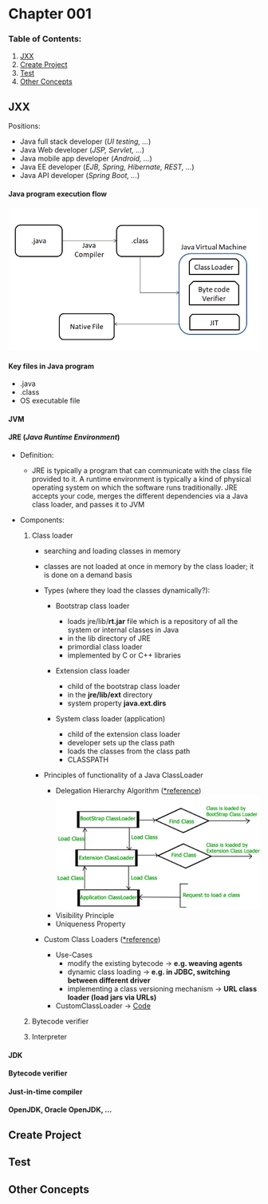 # Chapter 001

### Table of Contents:

1. [JXX](#jxx)
2. [Create Project](#create-project)
3. [Test](#test)
4. [Other Concepts](#other-concepts)


## JXX

Positions:
- Java full stack developer (_UI testing, ..._)
- Java Web developer (_JSP, Servlet, ..._)
- Java mobile app developer (_Android, ..._)
- Java EE developer (_EJB, Spring, Hibernate, REST, ..._)
- Java API developer (_Spring Boot, ..._)


#### Java program execution flow

![execution flow](figure_001.jpg)

#### Key files in Java program
- .java
- .class
- OS executable file

#### JVM



#### JRE (_Java Runtime Environment_)

- Definition:
  - JRE is typically a program that can communicate with the class file provided to it.
  A runtime environment is typically a kind of physical operating system on which the software runs traditionally.
  JRE accepts your code, merges the different dependencies via a Java class loader, and passes it to JVM
  

- Components:

  1. Class loader 
  
       - searching and loading classes in memory 
       - classes are not loaded at once in memory by the class loader; it is done on a demand basis
       
       - Types (where they load the classes dynamically?):
 
         - Bootstrap class loader
           - loads jre/lib/**rt.jar** file which is a repository of all the system or internal classes in Java
           - in the lib directory of JRE
           - primordial class loader
           - implemented by C or C++ libraries
        
         - Extension class loader
           - child of the bootstrap class loader
           - in the **jre/lib/ext** directory
           - system property **java.ext.dirs**
    
         - System class loader (application)
           - child of the extension class loader
           - developer sets up the class path
           - loads the classes from the class path
           - CLASSPATH
    
       - Principles of functionality of a Java ClassLoader 
         - Delegation Hierarchy Algorithm ([*reference](https://www.geeksforgeeks.org/classloader-in-java/))
           ![Principles of functionality of a Java ClassLoader](figure_002.png)
         - Visibility Principle
         - Uniqueness Property
       
       - Custom Class Loaders ([*reference](https://www.baeldung.com/java-classloaders))
         - Use-Cases
           - modify the existing bytecode -> **e.g. weaving agents**
           - dynamic class loading -> **e.g. in JDBC, switching between different driver**
           - implementing a class versioning mechanism -> **URL class loader (load jars via URLs)**
         - CustomClassLoader -> [Code](JdbcCustomDriverLoader.java)
       
  2. Bytecode verifier 
  3. Interpreter



#### JDK

#### Bytecode verifier

#### Just-in-time compiler

#### OpenJDK, Oracle OpenJDK, ...

## Create Project


## Test


## Other Concepts

 